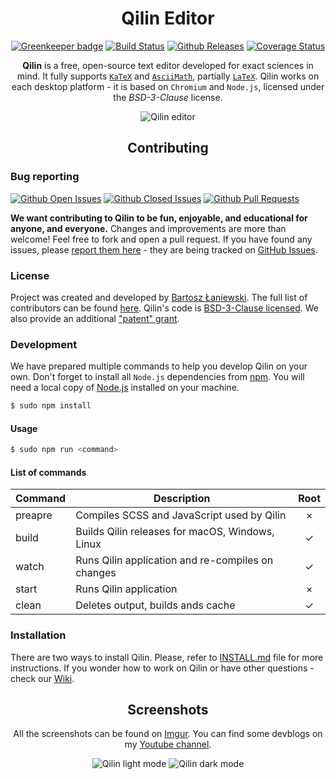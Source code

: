 <div align="center">
  <h1>Qilin Editor</h1>

[![Greenkeeper badge](https://badges.greenkeeper.io/Bartozzz/Qilin.svg)](https://greenkeeper.io/)
[![Build Status](https://img.shields.io/travis/Bartozzz/Qilin.svg)](https://travis-ci.org/Bartozzz/Qilin/)
[![Github Releases](https://img.shields.io/github/downloads/Bartozzz/Qilin/latest/total.svg)](https://github.com/Bartozzz/Qilin/releases)
[![Coverage Status](https://coveralls.io/repos/github/Bartozzz/Qilin/badge.svg?branch=master)](https://coveralls.io/github/Bartozzz/Qilin?branch=master)
  <br>

**Qilin** is a free, open-source text editor developed for exact sciences in mind. It fully supports [`KaTeX`](https://khan.github.io/KaTeX/) and [`AsciiMath`](http://asciimath.org/), partially [`LaTeX`](https://www.latex-project.org/). Qilin works on each desktop platform - it is based on `Chromium` and `Node.js`, licensed under the *BSD-3-Clause* license.

![Qilin editor](https://i.imgur.com/jWZaZCd.png)
</div>

<h2 align="center">Contributing</h2>

### Bug reporting

[![Github Open Issues](https://img.shields.io/github/issues-raw/Bartozzz/Qilin.svg)](https://github.com/Bartozzz/Qilin/issues)
[![Github Closed Issues](https://img.shields.io/github/issues-closed-raw/Bartozzz/Qilin.svg)](https://github.com/Bartozzz/Qilin/issues?q=is%3Aissue+is%3Aclosed)
[![Github Pull Requests](https://img.shields.io/github/issues-pr-raw/Bartozzz/Qilin.svg)](https://github.com/Bartozzz/Qilin/pulls)

**We want contributing to Qilin to be fun, enjoyable, and educational for anyone, and everyone.** Changes and improvements are more than welcome! Feel free to fork and open a pull request. If you have found any issues, please [report them here](https://github.com/Bartozzz/Qilin/issues/new) - they are being tracked on [GitHub Issues](https://github.com/Bartozzz/Qilin/issues).

### License

Project was created and developed by [Bartosz Łaniewski](https://github.com/Bartozzz). The full list of contributors can be found [here](https://github.com/Bartozzz/Qilin/graphs/contributors). Qilin's code is [BSD-3-Clause licensed](https://github.com/Bartozzz/Qilin/blob/master/LICENSE). We also provide an additional ["patent" grant](https://github.com/Bartozzz/Qilin/blob/master/PATENTS).

### Development

We have prepared multiple commands to help you develop Qilin on your own. Don't forget to install all `Node.js` dependencies from [npm](https://www.npmjs.com/). You will need a local copy of [Node.js](https://nodejs.org/en/) installed on your machine.

```bash
$ sudo npm install
```

#### Usage

```bash
$ sudo npm run <command>
```

#### List of commands

| Command       | Description                                       | Root |
|---------------|---------------------------------------------------|:----:|
| preapre       | Compiles SCSS and JavaScript used by Qilin        | ×    |
| build         | Builds Qilin releases for macOS, Windows, Linux   | ✓    |
| watch         | Runs Qilin application and re-compiles on changes | ✓    |
| start         | Runs Qilin application                            | ×    |
| clean         | Deletes output, builds ands cache                 | ✓    |

### Installation

There are two ways to install Qilin. Please, refer to [INSTALL.md](INSTALL.md) file for more instructions. If you wonder how to work on Qilin or have other questions - check our [Wiki](https://github.com/Bartozzz/Qilin/wiki).

<div align="center">
  <h2>Screenshots</h2>

All the screenshots can be found on [Imgur](http://imgur.com/a/CVOFC). You can find some devblogs on my [Youtube channel](https://www.youtube.com/playlist?list=PLK2Lb6JZ41iOvtBN4H5GLELHYJDOVZTGN).

![Qilin light mode](http://i.imgur.com/0gxjJIo.png)
![Qilin dark mode](http://i.imgur.com/eUWZvKw.png)
</div>
